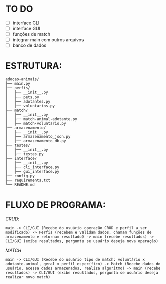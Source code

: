 # TO DO
- [ ] interface CLI
- [ ] interface GUI
- [ ] funções de match
- [ ] integrar main com outros arquivos
- [ ] banco de dados

# ESTRUTURA:

```
adocao-animais/
├── main.py                  
├── perfis/
│   ├── __init__.py
│   ├── pets.py            
│   ├── adotantes.py            
│   ├── voluntarios.py          
├── match/
│   ├── __init__.py
│   ├── match-animal-adotante.py
│   ├── match-voluntario.py
├── armazenamento/
│   ├── __init__.py
│   ├── armazenamento_json.py
│   ├── armazenamento_db.py       
├── testes/
│   ├── __init__.py
│   ├── testes.py
├── interface/
│   ├── __init__.py
│   ├── cli_interface.py
│   ├── gui_interface.py               
├── config.py                 
├── requirements.txt          
└── README.md
```

# FLUXO DE PROGRAMA:


_CRUD_:
```
main -> CLI/GUI (Recebe do usuário operação CRUD e perfil a ser modificado) -> Perfis (recebem e validam dados, chamam funções de armazenamento e retornam resultado) -> main (recebe resultados) -> CLI/GUI (exibe resultados, pergunta se usuário deseja nova operação)
```


_MATCH_
```
main -> CLI/GUI (Recebe do usuário tipo de match: voluntário x adotante-animal, geral x perfil específico) -> Match (Recebe dados do usuário, acessa dados armazenados, realiza algoritmo) -> main (recebe resultados) -> CLI/GUI (exibe resultados, pergunta se usuário deseja realizar novo match)
```
